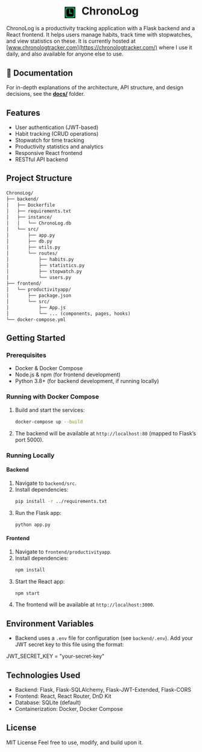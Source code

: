 <h1 align="center">
  <img src="assets/favicon.png" alt="Logo" width="32" style="vertical-align: middle; margin-right: 8px;">
  ChronoLog
</h1>


ChronoLog is a productivity tracking application with a Flask backend and a React frontend. It helps users manage habits, track time with stopwatches, and view statistics on these. It is currently hosted at [www.chronologtracker.com](https://chronologtracker.com/) where I use it daily, and also available for anyone else to use.



## 📘 Documentation

For in-depth explanations of the architecture, API structure, and design decisions, see the [**docs/**](./docs/) folder.


## Features

- User authentication (JWT-based)
- Habit tracking (CRUD operations)
- Stopwatch for time tracking
- Productivity statistics and analytics
- Responsive React frontend
- RESTful API backend

## Project Structure

```
ChronoLog/
├── backend/
│   ├── Dockerfile
│   ├── requirements.txt
│   ├── instance/
│   │   └── ChronoLog.db
│   └── src/
│       ├── app.py
│       ├── db.py
│       ├── utils.py
│       └── routes/
│           ├── habits.py
│           ├── statistics.py
│           ├── stopwatch.py
│           └── users.py
├── frontend/
│   └── productivityapp/
│       ├── package.json
│       └── src/
│           ├── App.js
│           └── ... (components, pages, hooks)
└── docker-compose.yml
```

## Getting Started

### Prerequisites

- Docker & Docker Compose
- Node.js & npm (for frontend development)
- Python 3.8+ (for backend development, if running locally)

### Running with Docker Compose

1. Build and start the services:
	```sh
	docker-compose up --build
	```
2. The backend will be available at `http://localhost:80` (mapped to Flask’s port 5000).

### Running Locally

#### Backend

1. Navigate to `backend/src`.
2. Install dependencies:
	```sh
	pip install -r ../requirements.txt
	```
3. Run the Flask app:
	```sh
	python app.py
	```

#### Frontend

1. Navigate to `frontend/productivityapp`.
2. Install dependencies:
	```sh
	npm install
	```
3. Start the React app:
	```sh
	npm start
	```
4. The frontend will be available at `http://localhost:3000`.

## Environment Variables

- Backend uses a `.env` file for configuration (see `backend/.env`). Add your JWT secret key to this file using the format:

JWT_SECRET_KEY = "your-secret-key"

## Technologies Used

- Backend: Flask, Flask-SQLAlchemy, Flask-JWT-Extended, Flask-CORS
- Frontend: React, React Router, DnD Kit
- Database: SQLite (default)
- Containerization: Docker, Docker Compose

## License

MIT License
Feel free to use, modify, and build upon it.